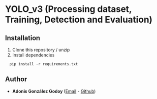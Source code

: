 # YOLO_v3 (Processing dataset, Training, Detection and Evaluation)


## Installation

1. Clone this repository / unzip
2. Install dependencies
 ```
   pip install -r requirements.txt
 ```
   
## Author

* **Adonis González Godoy** ([Email](adions025@gmail.com) - [Github](https://github.com/adions025))

